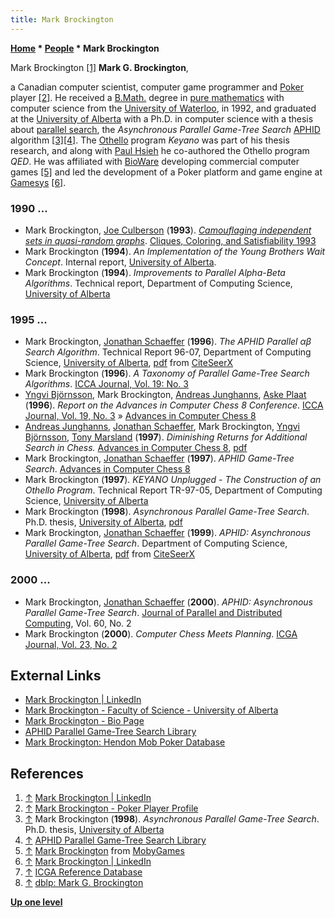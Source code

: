 ```yaml
---
title: Mark Brockington
---
```

**[Home](Home "Home") \* [People](People "People") \* Mark Brockington**



 [](https://www.linkedin.com/in/mark-brockington-679299105/) Mark Brockington <a id="cite-note-1" href="#cite-ref-1">[1]</a> 
**Mark G. Brockington**,  

a Canadian computer scientist, computer game programmer and [Poker](index.php?title=Poker&action=edit&redlink=1 "Poker (page does not exist)") player <a id="cite-note-2" href="#cite-ref-2">[2]</a>. He received a [B.Math.](https://en.wikipedia.org/wiki/Bachelor_of_Mathematics) degree in [pure mathematics](https://en.wikipedia.org/wiki/Pure_mathematics) with computer science from the [University of Waterloo](University_of_Waterloo "University of Waterloo"), in 1992, and graduated at the [University of Alberta](University_of_Alberta "University of Alberta") with a Ph.D. in computer science with a thesis about [parallel search](Parallel_Search "Parallel Search"), the *Asynchronous Parallel Game-Tree Search* [APHID](APHID "APHID") algorithm <a id="cite-note-3" href="#cite-ref-3">[3]</a><a id="cite-note-4" href="#cite-ref-4">[4]</a>. 
The [Othello](Othello "Othello") program *Keyano* was part of his thesis research, and along with [Paul Hsieh](Paul_Hsieh "Paul Hsieh") he co-authored the Othello program *QED*. 
He was affiliated with [BioWare](https://en.wikipedia.org/wiki/BioWare) developing commercial computer games <a id="cite-note-5" href="#cite-ref-5">[5]</a> and led the development of a Poker platform and game engine at [Gamesys](https://en.wikipedia.org/wiki/Gamesys) <a id="cite-note-6" href="#cite-ref-6">[6]</a>. 



### 1990 ...


* Mark Brockington, [Joe Culberson](Joe_Culberson "Joe Culberson") (**1993**). *[Camouflaging independent sets in quasi-random graphs](https://www.semanticscholar.org/paper/Camouflaging-independent-sets-in-quasi-random-Brockington-Culberson/5deeb563ef3a06bb96e31d9c480f2ab08f49f303)*. [Cliques, Coloring, and Satisfiability 1993](https://dblp.uni-trier.de/db/conf/dimacs/dimacs26.html)
* Mark Brockington (**1994**). *An Implementation of the Young Brothers Wait Concept*. Internal report, [University of Alberta](University_of_Alberta "University of Alberta").
* Mark Brockington (**1994**). *Improvements to Parallel Alpha-Beta Algorithms*. Technical report, Department of Computing Science, [University of Alberta](University_of_Alberta "University of Alberta")


### 1995 ...


* Mark Brockington, [Jonathan Schaeffer](Jonathan_Schaeffer "Jonathan Schaeffer") (**1996**). *The APHID Parallel αβ Search Algorithm*. Technical Report 96-07, Department of Computing Science, [University of Alberta](University_of_Alberta "University of Alberta"), [pdf](http://citeseerx.ist.psu.edu/viewdoc/download?doi=10.1.1.23.8215&rep=rep1&type=pdf) from [CiteSeerX](https://en.wikipedia.org/wiki/CiteSeerX)
* Mark Brockington (**1996**). *A Taxonomy of Parallel Game-Tree Search Algorithms*. [ICCA Journal, Vol. 19: No. 3](ICGA_Journal#19_3 "ICGA Journal")
* [Yngvi Björnsson](Yngvi_Bj%C3%B6rnsson "Yngvi Björnsson"), Mark Brockington, [Andreas Junghanns](Andreas_Junghanns "Andreas Junghanns"), [Aske Plaat](Aske_Plaat "Aske Plaat") (**1996**). *Report on the Advances in Computer Chess 8 Conference*. [ICCA Journal, Vol. 19, No. 3](ICGA_Journal#19_3 "ICGA Journal") » [Advances in Computer Chess 8](Advances_in_Computer_Chess_8 "Advances in Computer Chess 8")
* [Andreas Junghanns](Andreas_Junghanns "Andreas Junghanns"), [Jonathan Schaeffer](Jonathan_Schaeffer "Jonathan Schaeffer"), Mark Brockington, [Yngvi Björnsson](Yngvi_Bj%C3%B6rnsson "Yngvi Björnsson"), [Tony Marsland](Tony_Marsland "Tony Marsland") (**1997**). *Diminishing Returns for Additional Search in Chess.* [Advances in Computer Chess 8](Advances_in_Computer_Chess_8 "Advances in Computer Chess 8"), [pdf](http://www.ru.is/faculty/yngvi/pdf/JunghannsSBBM97.pdf)
* Mark Brockington, [Jonathan Schaeffer](Jonathan_Schaeffer "Jonathan Schaeffer") (**1997**). *APHID Game-Tree Search*. [Advances in Computer Chess 8](Advances_in_Computer_Chess_8 "Advances in Computer Chess 8")
* Mark Brockington (**1997**). *KEYANO Unplugged - The Construction of an Othello Program*. Technical Report TR-97-05, Department of Computing Science, [University of Alberta](University_of_Alberta "University of Alberta")
* Mark Brockington (**1998**). *Asynchronous Parallel Game-Tree Search*. Ph.D. thesis, [University of Alberta](University_of_Alberta "University of Alberta"), [pdf](http://www.collectionscanada.gc.ca/obj/s4/f2/dsk2/ftp02/NQ29023.pdf)
* Mark Brockington, [Jonathan Schaeffer](Jonathan_Schaeffer "Jonathan Schaeffer") (**1999**). *APHID: Asynchronous Parallel Game-Tree Search*. Department of Computing Science, [University of Alberta](University_of_Alberta "University of Alberta"), [pdf](http://citeseerx.ist.psu.edu/viewdoc/download?doi=10.1.1.33.9870&rep=rep1&type=pdf) from [CiteSeerX](https://en.wikipedia.org/wiki/CiteSeerX)


### 2000 ...


* Mark Brockington, [Jonathan Schaeffer](Jonathan_Schaeffer "Jonathan Schaeffer") (**2000**). *APHID: Asynchronous Parallel Game-Tree Search*. [Journal of Parallel and Distributed Computing](https://www.journals.elsevier.com/journal-of-parallel-and-distributed-computing), Vol. 60, No. 2
* Mark Brockington (**2000**). *Computer Chess Meets Planning*. [ICGA Journal, Vol. 23, No. 2](ICGA_Journal#23_2 "ICGA Journal")


## External Links


* [Mark Brockington | LinkedIn](https://www.linkedin.com/in/mark-brockington-679299105/)
* [Mark Brockington - Faculty of Science - University of Alberta](https://www.ualberta.ca/computing-science/explore/teaching-and-learning/career-profiles/mark-brockington)
* [Mark Brockington - Bio Page](http://www.lookuppage.com/users/markbrockington/)
* [APHID Parallel Game-Tree Search Library](http://webdocs.cs.ualberta.ca/~games/aphid/index.html)
* [Mark Brockington: Hendon Mob Poker Database](http://pokerdb.thehendonmob.com/player.php?a=r&n=105558)


## References


1. <a id="cite-ref-1" href="#cite-note-1">↑</a> [Mark Brockington | LinkedIn](https://www.linkedin.com/in/mark-brockington-679299105/)
2. <a id="cite-ref-2" href="#cite-note-2">↑</a> [Mark Brockington - Poker Player Profile](http://www.pokerpages.com/players/profiles/114736/mark-brockington.htm)
3. <a id="cite-ref-3" href="#cite-note-3">↑</a> Mark Brockington (**1998**). *Asynchronous Parallel Game-Tree Search*. Ph.D. thesis, [University of Alberta](University_of_Alberta "University of Alberta")
4. <a id="cite-ref-4" href="#cite-note-4">↑</a> [APHID Parallel Game-Tree Search Library](http://webdocs.cs.ualberta.ca/~games/aphid/index.html)
5. <a id="cite-ref-5" href="#cite-note-5">↑</a> [Mark Brockington](http://www.mobygames.com/developer/sheet/view/developerId,6538/) from [MobyGames](https://en.wikipedia.org/wiki/MobyGames)
6. <a id="cite-ref-6" href="#cite-note-6">↑</a> [Mark Brockington | LinkedIn](https://www.linkedin.com/in/mark-brockington-679299105/)
7. <a id="cite-ref-7" href="#cite-note-7">↑</a> [ICGA Reference Database](ICGA_Journal#RefDB "ICGA Journal")
8. <a id="cite-ref-8" href="#cite-note-8">↑</a> [dblp: Mark G. Brockington](https://dblp.uni-trier.de/pers/hd/b/Brockington:Mark_G=)

**[Up one level](People "People")**







 
